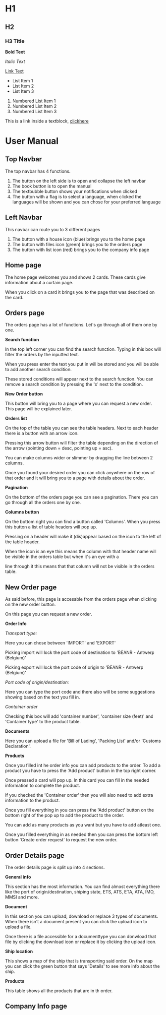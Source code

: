 # H1

## H2 

### H3 Title

**Bold Text**

*Italic Text*

[Link Text](https://www.google.com)

- List Item 1
- List Item 2
- List Item 3

1. Numbered List Item 1
2. Numbered List Item 2
3. Numbered List Item 3


This is a link inside a textblock, [clickhere](https://www.google.com)

# User Manual 

## Top Navbar

The top navbar has 4 functions.
1. The button on the left side is to open and collapse the left navbar
2. The book button is to open the manual
3. The textbubble button shows your notifications when clicked
4. The button with a flag is to select a language, when clicked the languages will be shown and you can chose for your preferred language

## Left Navbar
This navbar can route you to 3 different pages
1. The button with a house icon (blue) brings you to the home page
2. The button with files icon (green) brings you to the orders page
3. The button with list icon (red) brings you to the company info page

## Home page

The home page welcomes you and shows 2 cards. These cards give information about a curtain page.

When you click on a card it brings you to the page that was described on the card.

## Orders page

The orders page has a lot of functions. Let's go through all of them one by one.

**Search function**

In the top left corner you can find the search function. Typing in this box will filter the orders by the inputted text.

When you press enter the text you put in will be stored and you will be able to add another search condition.

These stored conditions will appear next to the search function. You can remove a search condition by pressing the 'x' next to the condition.

**New Order button**

This button will bring you to a page where you can request a new order. This page will be explained later.

**Orders list**

On the top of the table you can see the table headers. Next to each header there is a button with an arrow icon.

Pressing this arrow button will filter the table depending on the direction of the arrow (pointing down = desc, pointing up = asc).

You can make columns wider or slimmer by dragging the line between 2 columns.

Once you found your desired order you can click anywhere on the row of that order and it will bring you to a page with details about the order.

**Pagination**

On the bottom of the orders page you can see a pagination. There you can go through all the orders one by one.

**Columns button**

On the bottom right you can find a button called 'Columns'. When you press this button a list of table headers will pop up.

Pressing on a header will make it (dis)appear based on the icon to the left of the table header.

When the icon is an eye this means the column with that header name will be visible in the orders table but when it's an eye with a 

line through it this means that that column will not be visible in the orders table.

## New Order page

As said before, this page is accesable from the orders page when clicking on the new order button.

On this page you can request a new order.

**Order Info**

*Transport type:*

Here you can chose between 'IMPORT' and 'EXPORT'

Picking import will lock the port code of destination to 'BEANR - Antwerp (Belgium)'

Picking export will lock the port code of origin to 'BEANR - Antwerp (Belgium)'

*Port code of origin/destination:*

Here you can type the port code and there also will be some suggestions showing based on the text you fill in.

*Container order*

Checking this box will add 'container number', 'container size (feet)' and 'Container type' to the product table.

**Documents**

Here you can upload a file for 'Bill of Lading', 'Packing List' and/or 'Customs Declaration'.

**Products**

Once you filled int he order info you can add products to the order. To add a product you have to press the 'Add product' button in the top right corner.

Once pressed a card will pop up. In this card you can fill in the needed information to complete the product.

If you checked the 'Container order' then you will also need to add extra information to the product.

Once you fill everything in you can press the 'Add product' button on the bottom right of the pop up to add the product to the order.

You can add as many products as you want but you have to add atleast one.

Once you filled everything in as needed then you can press the bottom left button 'Create order request' to request the new order.

## Order Details page

The order details page is split up into 4 sections.

**General info**

This section has the most information. You can find almost everything there like the port of origin/destination, shiping state, ETS, ATS, ETA, ATA, IMO, MMSI and more.

**Document**

In this section you can upload, download or replace 3 types of documents. When there isn't a document present you can click the upload icon to upload a file.

Once there is a file accessible for a documenttype you can donwload that file by clicking the download icon or replace it by clicking the upload icon.

**Ship location**

This shows a map of the ship that is transporting said order. On the map you can click the green button that says 'Details' to see more info about the ship.

**Products**

This table shows all the products that are in th order.

## Company Info page




